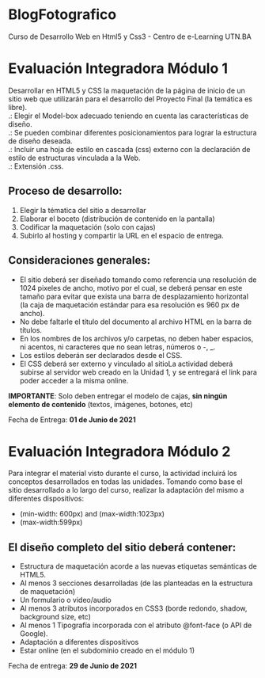 # BlogFotografico
Curso de Desarrollo Web en Html5 y Css3 - Centro de e-Learning UTN.BA

# Evaluación Integradora Módulo 1

   Desarrollar en HTML5 y CSS la maquetación de la página de inicio de un sitio web que utilizarán para el desarrollo del Proyecto Final (la temática es libre).     
.: Elegir el Model-box adecuado teniendo en cuenta las características de diseño.   
.: Se pueden combinar diferentes posicionamientos para lograr la estructura de diseño deseada.     
.: Incluir una hoja de estilo en cascada (css) externo con la declaración de estilo de estructuras vinculada a la Web.     
.: Extensión .css.   
## Proceso de desarrollo:
   1. Elegir la tématica del sitio a desarrollar
   2. Elaborar el boceto (distribución de contenido en la pantalla)
   3. Codificar la maquetación (solo con cajas)
   4. Subirlo al hosting y compartir la URL en el espacio de entrega.
## Consideraciones generales:
  * El sitio deberá ser diseñado tomando como referencia una resolución de 1024 pixeles de ancho, motivo por el cual, se deberá pensar en este tamaño para      evitar que exista una barra de desplazamiento horizontal (la caja de maquetación estándar para esa resolución es 960 px de ancho).
  * No debe faltarle el título del documento al archivo HTML en la barra de títulos.
  * En los nombres de los archivos y/o carpetas, no deben haber espacios, ni acentos, ni caracteres que no sean letras, números o -, _.
  * Los estilos deberán ser declarados desde el CSS.
  * El CSS deberá ser externo y vinculado al sitioLa actividad deberá subirse al servidor web creado en la Unidad 1, y se entregará el link para poder          acceder a la misma online.

   **IMPORTANTE**: Solo deben entregar el modelo de cajas, **sin ningún elemento de contenido** (textos, imágenes, botones, etc)

   Fecha de Entrega: **01 de Junio de 2021**


# Evaluación Integradora Módulo 2
    
   Para integrar el material visto durante el curso, la actividad incluirá los conceptos desarrollados en todas las unidades. Tomando como base el sitio    desarrollado a lo largo del curso, realizar la adaptación del mismo a diferentes dispositivos:

   - (min-width: 600px) and (max-width:1023px)
   - (max-width:599px)

 ## El diseño completo del sitio deberá contener:

   - Estructura de maquetación acorde a las nuevas etiquetas semánticas de HTML5.
   - Al menos 3 secciones desarrolladas (de las planteadas en la estructura de maquetación)
   - Un formulario o video/audio
   - Al menos 3 atributos incorporados en CSS3 (borde redondo, shadow, background size, etc)
   - Al menos 1 Tipografía incorporada con el atributo @font-face (o API de Google).
   - Adaptación a diferentes dispositivos
   - Estar online (en el subdominio creado en el módulo 1)

   Fecha de entrega: **29 de Junio de 2021**
